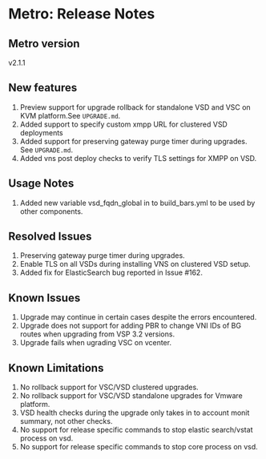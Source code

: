 # Metro: Release Notes

## Metro version
v2.1.1

## New features
1. Preview support for upgrade rollback for standalone VSD and VSC on KVM platform.See `UPGRADE.md`.
1. Added support to specify custom xmpp URL for clustered VSD deployments
1. Added support for preserving gateway purge timer during upgrades. See `UPGRADE.md`.
1. Added vns post deploy checks to verify TLS settings for XMPP on VSD.
 
## Usage Notes
1. Added new variable vsd_fqdn_global in to build_bars.yml to be used by other components. 
 
## Resolved Issues
1. Preserving gateway purge timer during upgrades.
1. Enable TLS on all VSDs during installing VNS on clustered VSD setup.
1. Added fix for ElasticSearch bug reported in Issue #162.
 
## Known Issues
1. Upgrade may continue in certain cases despite the errors encountered.
1. Upgrade does not support for adding PBR to change VNI IDs of BG routes when upgrading from VSP 3.2 versions.
1. Upgrade fails when ugrading VSC on vcenter.
 
## Known Limitations
 
1. No rollback support for VSC/VSD clustered upgrades.
1. No rollback support for VSC/VSD standalone upgrades for Vmware platform.
1. VSD health checks during the upgrade only takes in to account monit summary, not other checks.
1. No support for release specific commands to stop elastic search/vstat process on vsd.
1. No support for release specific commands to stop core process on vsd.
